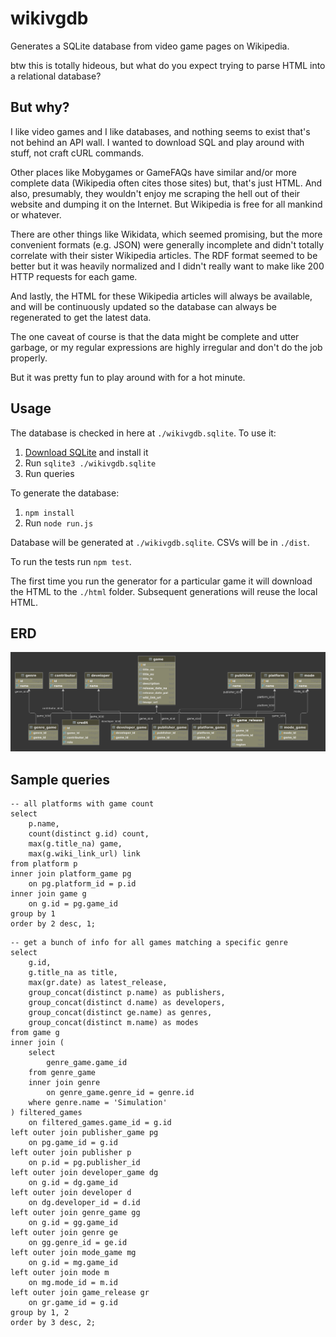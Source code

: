 # wikivgdb

Generates a SQLite database from video game pages on
Wikipedia.

btw this is totally hideous, but what do you expect trying to parse
HTML into a relational database?

## But why?
I like video games and I like databases, and nothing seems to exist
that's not behind an API wall. I wanted to download SQL and play
around with stuff, not craft cURL commands.

Other places like Mobygames or GameFAQs have similar and/or more
complete data (Wikipedia often cites those sites) but, that's just
HTML. And also, presumably, they wouldn't enjoy me scraping the
hell out of their website and dumping it on the Internet. But
Wikipedia is free for all mankind or whatever.

There are other things like Wikidata, which seemed promising, but
the more convenient formats (e.g. JSON) were generally incomplete
and didn't totally correlate with their sister Wikipedia articles.
The RDF format seemed to be better but it was heavily normalized
and I didn't really want to make like 200 HTTP requests for
each game.

And lastly, the HTML for these Wikipedia articles will always be
available, and will be continuously updated so the database can
always be regenerated to get the latest data.

The one caveat of course is that the data might be complete and
utter garbage, or my regular expressions are highly irregular and
don't do the job properly.

But it was pretty fun to play around with for a hot minute.

## Usage
The database is checked in here at `./wikivgdb.sqlite`. To use it:

1. [Download SQLite](https://sqlite.org/download.html) and install it
2. Run `sqlite3 ./wikivgdb.sqlite`
3. Run queries

To generate the database:

1. `npm install`
2. Run `node run.js`


Database will be generated at `./wikivgdb.sqlite`. CSVs will be in
`./dist`.

To run the tests run `npm test`.

The first time you run the generator for a particular game
it will download the HTML to the `./html` folder. Subsequent
generations will reuse the local HTML.

## ERD
![ERD](./wikivgdb-erd.png)

## Sample queries
```sqlite
-- all platforms with game count
select
	p.name,
	count(distinct g.id) count,
	max(g.title_na) game,
	max(g.wiki_link_url) link
from platform p
inner join platform_game pg
	on pg.platform_id = p.id
inner join game g
	on g.id = pg.game_id
group by 1
order by 2 desc, 1;
```

```sqlite
-- get a bunch of info for all games matching a specific genre
select
	g.id,
	g.title_na as title,
	max(gr.date) as latest_release,
	group_concat(distinct p.name) as publishers,
	group_concat(distinct d.name) as developers,
	group_concat(distinct ge.name) as genres,
	group_concat(distinct m.name) as modes
from game g
inner join (
	select
		genre_game.game_id
	from genre_game
	inner join genre
		on genre_game.genre_id = genre.id
	where genre.name = 'Simulation'
) filtered_games
	on filtered_games.game_id = g.id
left outer join publisher_game pg
	on pg.game_id = g.id
left outer join publisher p
	on p.id = pg.publisher_id
left outer join developer_game dg
	on g.id = dg.game_id
left outer join developer d
	on dg.developer_id = d.id
left outer join genre_game gg
	on g.id = gg.game_id
left outer join genre ge
	on gg.genre_id = ge.id
left outer join mode_game mg
	on g.id = mg.game_id
left outer join mode m
	on mg.mode_id = m.id
left outer join game_release gr
	on gr.game_id = g.id
group by 1, 2
order by 3 desc, 2;
```
